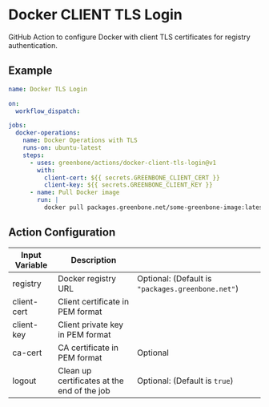 # Docker CLIENT TLS Login

GitHub Action to configure Docker with client TLS certificates for registry authentication.

## Example

```yml
name: Docker TLS Login

on:
  workflow_dispatch:

jobs:
  docker-operations:
    name: Docker Operations with TLS
    runs-on: ubuntu-latest
    steps:
      - uses: greenbone/actions/docker-client-tls-login@v1
        with:
          client-cert: ${{ secrets.GREENBONE_CLIENT_CERT }}
          client-key: ${{ secrets.GREENBONE_CLIENT_KEY }}
      - name: Pull Docker image
        run: |
          docker pull packages.greenbone.net/some-greenbone-image:latest
```

## Action Configuration

| Input Variable | Description                                                           |                                      |
|----------------|-----------------------------------------------------------------------|--------------------------------------|
| registry       | Docker registry URL                                                  | Optional: (Default is `"packages.greenbone.net"`) |
| client-cert    | Client certificate in PEM format                                     |                                      |
| client-key     | Client private key in PEM format                                     |                                      |
| ca-cert        | CA certificate in PEM format                                         | Optional                             |
| logout         | Clean up certificates at the end of the job                          | Optional: (Default is `true`)        |
